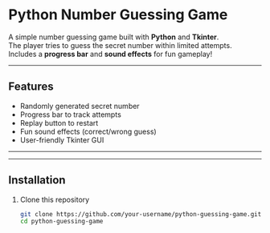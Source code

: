 # Python Number Guessing Game  

A simple number guessing game built with **Python** and **Tkinter**.  
The player tries to guess the secret number within limited attempts.  
Includes a **progress bar** and **sound effects** for fun gameplay!  

---

##  Features
- Randomly generated secret number  
- Progress bar to track attempts  
- Replay button to restart  
- Fun sound effects (correct/wrong guess)  
- User-friendly Tkinter GUI  

---  

---

##  Installation
1. Clone this repository  
   ```bash
   git clone https://github.com/your-username/python-guessing-game.git
   cd python-guessing-game
